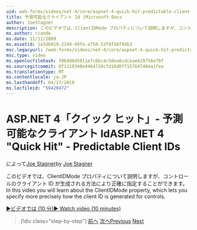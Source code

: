 ```yaml
---
uid: web-forms/videos/net-4/core/aspnet-4-quick-hit-predictable-client-ids
title: 予測可能なクライアント Id |Microsoft Docs
author: JoeStagner
description: このビデオでは、ClientIDMode プロパティについて説明しますが、コントロールのクライアント ID が生成される方法により正確に指定することができます。
ms.author: riande
ms.date: 11/11/2009
ms.assetid: 1a5db019-2349-49fa-a750-53f8f26f94b3
msc.legacyurl: /web-forms/videos/net-4/core/aspnet-4-quick-hit-predictable-client-ids
msc.type: video
ms.openlocfilehash: f06dd645811e7c6bc4c5dea8cdceae629756e7bf
ms.sourcegitcommit: 0f1119340e4464720cfd16d0ff15764746ea1fea
ms.translationtype: MT
ms.contentlocale: ja-JP
ms.lasthandoff: 04/17/2019
ms.locfileid: "59420472"
---
```

# <a name="aspnet-4-quick-hit---predictable-client-ids"></a><span data-ttu-id="37a5b-103">ASP.NET 4「クイック ヒット」- 予測可能なクライアント Id</span><span class="sxs-lookup"><span data-stu-id="37a5b-103">ASP.NET 4 "Quick Hit" - Predictable Client IDs</span></span>

<span data-ttu-id="37a5b-104">によって[Joe Stagner](https://github.com/JoeStagner)</span><span class="sxs-lookup"><span data-stu-id="37a5b-104">by [Joe Stagner](https://github.com/JoeStagner)</span></span>

<span data-ttu-id="37a5b-105">このビデオでは、ClientIDMode プロパティについて説明しますが、コントロールのクライアント ID が生成される方法により正確に指定することができます。</span><span class="sxs-lookup"><span data-stu-id="37a5b-105">In this video you will learn about the ClientIDMode property, which lets you specify more precisely how the client ID is generated for controls.</span></span> 

[<span data-ttu-id="37a5b-106">&#9654;ビデオでは (10 分)</span><span class="sxs-lookup"><span data-stu-id="37a5b-106">&#9654; Watch video (10 minutes)</span></span>](https://channel9.msdn.com/Blogs/ASP-NET-Site-Videos/aspnet-4-quick-hit-predictable-client-ids)

> [!div class="step-by-step"]
> <span data-ttu-id="37a5b-107">[前へ](aspnet-4-quick-hit-clean-webconfig-files.md)
> [次へ](aspnet-4-quick-hit-the-htmlencoder-utility-method.md)</span><span class="sxs-lookup"><span data-stu-id="37a5b-107">[Previous](aspnet-4-quick-hit-clean-webconfig-files.md)
[Next](aspnet-4-quick-hit-the-htmlencoder-utility-method.md)</span></span>
